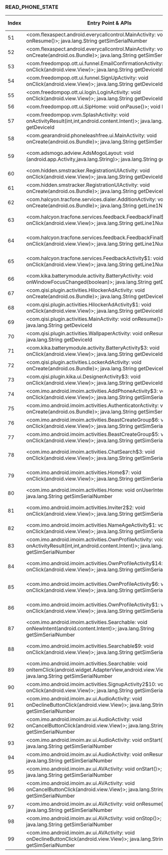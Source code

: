 ### READ_PHONE_STATE
| Index | Entry Point & APIs | Screen shot | Resource id | Label |
| ------------- | ------------- | ------------- |-------------|-------------|
| 51 | <com.flexaspect.android.everycallcontrol.MainActivity: void onResume()>; java.lang.String getSimSerialNumber | ![](D:\COSMOS\output\py\Play_win8\Communication\com.flexaspect.android.everycallcontrol\com.flexaspect.android.everycallcontrol.MainActivity.png) |  | T |
| 52 | <com.flexaspect.android.everycallcontrol.MainActivity: void onCreate(android.os.Bundle)>; java.lang.String getSimSerialNumber | ![](D:\COSMOS\output\py\Play_win8\Communication\com.flexaspect.android.everycallcontrol\com.flexaspect.android.everycallcontrol.MainActivity.png) |  | T |
| 53 | <com.freedompop.ott.ui.funnel.EmailConfirmationActivity: void onClick(android.view.View)>; java.lang.String getDeviceId | ![](D:\COSMOS\output\py\Play_win8\Communication\com.freedompop.ott\com.freedompop.ott.ui.funnel.EmailConfirmationActivity.png) |  | D |
| 54 | <com.freedompop.ott.ui.funnel.SignUpActivity: void onClick(android.view.View)>; java.lang.String getDeviceId | ![](D:\COSMOS\output\py\Play_win8\Communication\com.freedompop.ott\com.freedompop.ott.ui.funnel.SignUpActivity.png) |  | D |
| 55 | <com.freedompop.ott.ui.login.LoginActivity: void onClick(android.view.View)>; java.lang.String getDeviceId | ![](D:\COSMOS\output\py\Play_win8\Communication\com.freedompop.ott\com.freedompop.ott.ui.login.LoginActivity.png) |  | D |
| 56 | <com.freedompop.ott.ui.SipHome: void onPause()>; void listen | ![](D:\COSMOS\output\py\Play_win8\Communication\com.freedompop.ott\com.freedompop.ott.ui.SipHome.png) |  | D |
| 57 | <com.freedompop.vvm.SplashActivity: void onActivityResult(int,int,android.content.Intent)>; java.lang.String getDeviceId | ![](D:\COSMOS\output\py\Play_win8\Communication\com.freedompop.vvm\com.freedompop.vvm.SplashActivity.png) |  | D |
| 58 | <com.gearandroid.phoneleashfree.ui.MainActivity: void onCreate(android.os.Bundle)>; java.lang.String getSimSerialNumber | ![](D:\COSMOS\output\py\Play_win8\Communication\com.gearandroid.phoneleashfree\com.gearandroid.phoneleashfree.ui.MainActivity.png) |  | |
| 59 | <com.adsmogo.adview.AdsMogoLayout: void <init>(android.app.Activity,java.lang.String)>; java.lang.String getDeviceId | ![](D:\COSMOS\output\py\Play_win8\Communication\com.gez.KikLock\com.gez.KikLock.activities.PatternUnlockActivity.png) | {'2131558493': <sensitive_component.SensitiveComponent.SensitiveView object at 0x0000021457E24898>} | |
| 60 | <com.hidden.smstracker.RegistrationUIActivity: void onClick(android.view.View)>; java.lang.String getDeviceId | ![](D:\COSMOS\output\py\Play_win8\Communication\com.gizmoquip.smstrackerdemo\com.hidden.smstracker.RegistrationUIActivity.png) |  | |
| 61 | <com.hidden.smstracker.RegistrationUIActivity: void onCreate(android.os.Bundle)>; java.lang.String getDeviceId | ![](D:\COSMOS\output\py\Play_win8\Communication\com.gizmoquip.smstrackerdemo\com.hidden.smstracker.RegistrationUIActivity.png) |  | |
| 62 | <com.halcyon.tracfone.services.dialer.AdditionActivity: void onCreate(android.os.Bundle)>; java.lang.String getLine1Number | ![](D:\COSMOS\output\py\Play_win8\Communication\com.halcyon.tracfone.services\com.halcyon.tracfone.services.dialer.AdditionActivity.png) |  | |
| 63 | <com.halcyon.tracfone.services.feedback.FeedbackFinal$1: void onClick(android.view.View)>; java.lang.String getLine1Number | ![](D:\COSMOS\output\py\Play_win8\Communication\com.halcyon.tracfone.services\com.halcyon.tracfone.services.feedback.FeedbackFinal.png) | {'2131427356': <sensitive_component.SensitiveComponent.SensitiveView object at 0x0000021457C5B7F0>} | D |
| 64 | <com.halcyon.tracfone.services.feedback.FeedbackFinal$2: void onClick(android.view.View)>; java.lang.String getLine1Number | ![](D:\COSMOS\output\py\Play_win8\Communication\com.halcyon.tracfone.services\com.halcyon.tracfone.services.feedback.FeedbackFinal.png) | {'2131427358': <sensitive_component.SensitiveComponent.SensitiveView object at 0x0000021457CDCC18>}   | D
| 65 | <com.halcyon.tracfone.services.FeedbackActivity$1: void onClick(android.view.View)>; java.lang.String getLine1Number | ![](D:\COSMOS\output\py\Play_win8\Communication\com.halcyon.tracfone.services\com.halcyon.tracfone.services.FeedbackActivity.png) | {'2131427347': <sensitive_component.SensitiveComponent.SensitiveView object at 0x0000021457DF5358>} | D |
| 66 | <com.kika.batterymodule.activity.BatteryActivity: void onWindowFocusChanged(boolean)>; java.lang.String getDeviceId | ![](D:\COSMOS\output\py\Play_win8\Communication\com.ikeyboard.theme.lightroom\com.kika.batterymodule.activity.BatteryActivity.png) |  | F |
| 67 | <com.qisi.plugin.activities.HilockerAdActivity: void onCreate(android.os.Bundle)>; java.lang.String getDeviceId | ![](D:\COSMOS\output\py\Play_win8\Communication\com.ikeyboard.theme.lightroom\com.qisi.plugin.activities.HilockerAdActivity.png) |  | F |
| 68 | <com.qisi.plugin.activities.HilockerAdActivity$1: void onClick(android.view.View)>; java.lang.String getDeviceId | ![](D:\COSMOS\output\py\Play_win8\Communication\com.ikeyboard.theme.lightroom\com.qisi.plugin.activities.HilockerAdActivity.png) |  | F |
| 69 | <com.qisi.plugin.activities.MainActivity: void onResume()>; java.lang.String getDeviceId | ![](D:\COSMOS\output\py\Play_win8\Communication\com.ikeyboard.theme.lightroom\com.qisi.plugin.activities.MainActivity.png) |  | |
| 70 | <com.qisi.plugin.activities.WallpaperActivity: void onResume()>; java.lang.String getDeviceId | ![](D:\COSMOS\output\py\Play_win8\Communication\com.ikeyboard.theme.lightroom\com.qisi.plugin.activities.WallpaperActivity.png) |  | |
| 71 | <com.kika.batterymodule.activity.BatteryActivity$3: void onClick(android.view.View)>; java.lang.String getDeviceId | ![](D:\COSMOS\output\py\Play_win8\Communication\com.ikeyboard.theme.lightroom\com.kika.batterymodule.activity.BatteryActivity.png) |  | F |
| 72 | <com.qisi.plugin.activities.LockerAdActivity: void onCreate(android.os.Bundle)>; java.lang.String getDeviceId | ![](D:\COSMOS\output\py\Play_win8\Communication\com.ikeyboard.theme.lightroom\com.qisi.plugin.activities.LockerAdActivity.png) |  | |
| 73 | <com.qisi.plugin.kika.ui.DesignerActivity$3: void onClick(android.view.View)>; java.lang.String getDeviceId | ![](D:\COSMOS\output\py\Play_win8\Communication\com.ikeyboard.theme.lightroom\com.qisi.plugin.kika.ui.DesignerActivity.png) |  | |
| 74 | <com.imo.android.imoim.activities.AddPhoneActivity$3: void onClick(android.view.View)>; java.lang.String getSimSerialNumber | ![](D:\COSMOS\output\py\Play_win8\Communication\com.imo.android.imoim\com.imo.android.imoim.activities.AddPhoneActivity.png) |  | T |
| 75 | <com.imo.android.imoim.activities.AuthenticatorActivity: void onCreate(android.os.Bundle)>; java.lang.String getSimSerialNumber | ![](D:\COSMOS\output\py\Play_win8\Communication\com.imo.android.imoim\com.imo.android.imoim.activities.AuthenticatorActivity.png) |  | |
| 76 | <com.imo.android.imoim.activities.BeastCreateGroup$6: void onClick(android.view.View)>; java.lang.String getSimSerialNumber | ![](D:\COSMOS\output\py\Play_win8\Communication\com.imo.android.imoim\com.imo.android.imoim.activities.BeastCreateGroup.png) |  | T |
| 77 | <com.imo.android.imoim.activities.BeastCreateGroup$5: void onClick(android.view.View)>; java.lang.String getSimSerialNumber | ![](D:\COSMOS\output\py\Play_win8\Communication\com.imo.android.imoim\com.imo.android.imoim.activities.BeastCreateGroup.png) |  | T |
| 78 | <com.imo.android.imoim.activities.ChatSearch$3: void onClick(android.view.View)>; java.lang.String getSimSerialNumber | ![](D:\COSMOS\output\py\Play_win8\Communication\com.imo.android.imoim\com.imo.android.imoim.activities.ChatSearch.png) | {'2131624038': <sensitive_component.SensitiveComponent.SensitiveView object at 0x0000021457BFD908>} | |
| 79 | <com.imo.android.imoim.activities.Home$7: void onClick(android.view.View)>; java.lang.String getSimSerialNumber | ![](D:\COSMOS\output\py\Play_win8\Communication\com.imo.android.imoim\com.imo.android.imoim.activities.Home.png) | {'2131624244': <sensitive_component.SensitiveComponent.SensitiveView object at 0x0000021457BDAA20>} | T |
| 80 | <com.imo.android.imoim.activities.Home: void onUserInteraction()>; java.lang.String getSimSerialNumber | ![](D:\COSMOS\output\py\Play_win8\Communication\com.imo.android.imoim\com.imo.android.imoim.activities.Home.png) |  | T |
| 81 | <com.imo.android.imoim.activities.Inviter2$2: void onClick(android.view.View)>; java.lang.String getSimSerialNumber | ![](D:\COSMOS\output\py\Play_win8\Communication\com.imo.android.imoim\com.imo.android.imoim.activities.Inviter2.png) | {'2131624278': <sensitive_component.SensitiveComponent.SensitiveView object at 0x0000021457BFA390>} | |
| 82 | <com.imo.android.imoim.activities.NameAgeActivity$1: void onClick(android.view.View)>; java.lang.String getSimSerialNumber | ![](D:\COSMOS\output\py\Play_win8\Communication\com.imo.android.imoim\com.imo.android.imoim.activities.NameAgeActivity.png) |  | |
| 83 | <com.imo.android.imoim.activities.OwnProfileActivity: void onActivityResult(int,int,android.content.Intent)>; java.lang.String getSimSerialNumber | ![](D:\COSMOS\output\py\Play_win8\Communication\com.imo.android.imoim\com.imo.android.imoim.activities.OwnProfileActivity.png) |  | |
| 84 | <com.imo.android.imoim.activities.OwnProfileActivity$14: void onClick(android.view.View)>; java.lang.String getSimSerialNumber | ![](D:\COSMOS\output\py\Play_win8\Communication\com.imo.android.imoim\com.imo.android.imoim.activities.OwnProfileActivity.png) | {'2131624348': <sensitive_component.SensitiveComponent.SensitiveView object at 0x0000021457CA7198>} | |
| 85 | <com.imo.android.imoim.activities.OwnProfileActivity$6: void onClick(android.view.View)>; java.lang.String getSimSerialNumber | ![](D:\COSMOS\output\py\Play_win8\Communication\com.imo.android.imoim\com.imo.android.imoim.activities.OwnProfileActivity.png) | {'2131624367': <sensitive_component.SensitiveComponent.SensitiveView object at 0x0000021457CA7390>} | |
| 86 | <com.imo.android.imoim.activities.OwnProfileActivity$1: void onClick(android.view.View)>; java.lang.String getSimSerialNumber | ![](D:\COSMOS\output\py\Play_win8\Communication\com.imo.android.imoim\com.imo.android.imoim.activities.OwnProfileActivity.png) | {'2131624346': <sensitive_component.SensitiveComponent.SensitiveView object at 0x0000021457CA7748>} | |
| 87 | <com.imo.android.imoim.activities.Searchable: void onNewIntent(android.content.Intent)>; java.lang.String getSimSerialNumber | ![](D:\COSMOS\output\py\Play_win8\Communication\com.imo.android.imoim\com.imo.android.imoim.activities.Searchable.png) |  | |
| 88 | <com.imo.android.imoim.activities.Searchable$9: void onClick(android.view.View)>; java.lang.String getSimSerialNumber | ![](D:\COSMOS\output\py\Play_win8\Communication\com.imo.android.imoim\com.imo.android.imoim.activities.Searchable.png) | {'2131624446': <sensitive_component.SensitiveComponent.SensitiveView object at 0x0000021457CF0DA0>} | |
| 89 | <com.imo.android.imoim.activities.Searchable: void onItemClick(android.widget.AdapterView,android.view.View,int,long)>; java.lang.String getSimSerialNumber | ![](D:\COSMOS\output\py\Play_win8\Communication\com.imo.android.imoim\com.imo.android.imoim.activities.Searchable.png) |  | |
| 90 | <com.imo.android.imoim.activities.SignupActivity2$10: void onClick(android.view.View)>; java.lang.String getSimSerialNumber | ![](D:\COSMOS\output\py\Play_win8\Communication\com.imo.android.imoim\com.imo.android.imoim.activities.SignupActivity2.png) |  | T |
| 91 | <com.imo.android.imoim.av.ui.AudioActivity: void onDeclineButtonClick(android.view.View)>; java.lang.String getSimSerialNumber | ![](D:\COSMOS\output\py\Play_win8\Communication\com.imo.android.imoim\com.imo.android.imoim.av.ui.AudioActivity.png) |  | T |
| 92 | <com.imo.android.imoim.av.ui.AudioActivity: void onCancelButtonClick(android.view.View)>; java.lang.String getSimSerialNumber | ![](D:\COSMOS\output\py\Play_win8\Communication\com.imo.android.imoim\com.imo.android.imoim.av.ui.AudioActivity.png) |  | T |
| 93 | <com.imo.android.imoim.av.ui.AudioActivity: void onStart()>; java.lang.String getSimSerialNumber | ![](D:\COSMOS\output\py\Play_win8\Communication\com.imo.android.imoim\com.imo.android.imoim.av.ui.AudioActivity.png) |  | T |
| 94 | <com.imo.android.imoim.av.ui.AudioActivity: void onResume()>; java.lang.String getSimSerialNumber | ![](D:\COSMOS\output\py\Play_win8\Communication\com.imo.android.imoim\com.imo.android.imoim.av.ui.AudioActivity.png) |  | T |
| 95 | <com.imo.android.imoim.av.ui.AVActivity: void onStart()>; java.lang.String getSimSerialNumber | ![](D:\COSMOS\output\py\Play_win8\Communication\com.imo.android.imoim\com.imo.android.imoim.av.ui.AVActivity.png) |  | T |
| 96 | <com.imo.android.imoim.av.ui.AVActivity: void onCancelButtonClick(android.view.View)>; java.lang.String getSimSerialNumber | ![](D:\COSMOS\output\py\Play_win8\Communication\com.imo.android.imoim\com.imo.android.imoim.av.ui.AVActivity.png) |  | T |
| 97 | <com.imo.android.imoim.av.ui.AVActivity: void onResume()>; java.lang.String getSimSerialNumber | ![](D:\COSMOS\output\py\Play_win8\Communication\com.imo.android.imoim\com.imo.android.imoim.av.ui.AVActivity.png) |  | T |
| 98 | <com.imo.android.imoim.av.ui.AVActivity: void onStop()>; java.lang.String getSimSerialNumber | ![](D:\COSMOS\output\py\Play_win8\Communication\com.imo.android.imoim\com.imo.android.imoim.av.ui.AVActivity.png) |  | T |
| 99 | <com.imo.android.imoim.av.ui.AVActivity: void onDeclineButtonClick(android.view.View)>; java.lang.String getSimSerialNumber | ![](D:\COSMOS\output\py\Play_win8\Communication\com.imo.android.imoim\com.imo.android.imoim.av.ui.AVActivity.png) |  | T |
